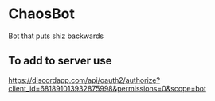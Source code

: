 # ChaosBot
Bot that puts shiz backwards

## To add to server use
https://discordapp.com/api/oauth2/authorize?client_id=681891013932875998&permissions=0&scope=bot
